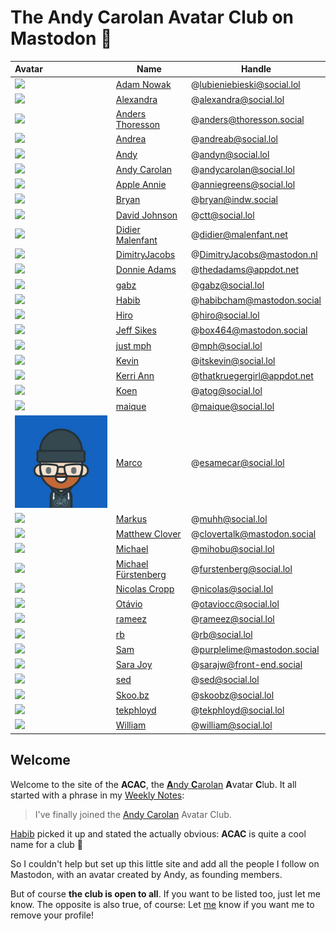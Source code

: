 # The Andy Carolan Avatar Club on Mastodon 🤘

| Avatar               | Name                                                   | Handle                      |
| :------------------- | ------------------------------------------------------ | --------------------------- |
| ![][lubieniebieski]  | [Adam Nowak](https://social.lol/@lubieniebieski)       | @lubieniebieski@social.lol  |
| ![][alexandra]       | [Alexandra](https://social.lol/@alexandra)             | @alexandra@social.lol       |
| ![][anders]          | [Anders Thoresson](https://thoresson.social/@anders)   | @anders@thoresson.social    |
| ![][andrea]          | [Andrea](https://social.lol/@andreab)                  | @andreab@social.lol         |
| ![][andyn]           | [Andy](https://social.lol/@andyn)                      | @andyn@social.lol           |
| ![][andycarolan]     | [Andy Carolan](https://social.lol/@andycarolan)        | @andycarolan@social.lol     |
| ![][anniegreens]     | [Apple Annie](https://social.lol/@anniegreens)         | @anniegreens@social.lol     |
| ![][bryan]           | [Bryan](https://indw.social/@bryan)                    | @bryan@indw.social          |
| ![][ctt]             | [David Johnson](https://social.lol/@ctt)               | @ctt@social.lol             |
| ![][didier]          | [Didier Malenfant](https://malenfant.net/@didier)      | @didier@malenfant.net       |
| ![][dimitry]         | [DimitryJacobs](https://mastodon.nl/@DimitryJacobs)    | @DimitryJacobs@mastodon.nl  |
| ![][thedadams]       | [Donnie Adams](https://appdot.net/@thedadams)          | @thedadams@appdot.net       |
| ![][gabz]            | [gabz](https://social.lol/@gabz)                       | @gabz@social.lol            |
| ![][habib]           | [Habib](https://mastodon.social/@habibcham)            | @habibcham@mastodon.social  |
| ![][hiro]            | [Hiro](https://social.lol/@hiro)                       | @hiro@social.lol            |
| ![][box464]          | [Jeff Sikes](https://mastodon.social/@box464)          | @box464@mastodon.social     |
| ![][mph]             | [just mph](https://social.lol/@mph)                    | @mph@social.lol             |
| ![][itskevin]        | [Kevin](https://social.lol/@itskevin)                  | @itskevin@social.lol        |
| ![][thatkruegergirl] | [Kerri Ann](https://appdot.net/@thatkruegergirl)       | @thatkruegergirl@appdot.net |
| ![][atog]            | [Koen](https://social.lol/@atog)                       | @atog@social.lol            |
| ![][maique]          | [maique](https://social.lol/@maique)                   | @maique@social.lol          |
| ![](./pfp/marco.jpg) | [Marco](https://social.lol/@esamecar)                  | @esamecar@social.lol        |
| ![][muhh]            | [Markus](https://social.lol/@muhh)                     | @muhh@social.lol            |
| ![][clovertalk]      | [Matthew Clover](https://mastodon.social/@clovertalk)  | @clovertalk@mastodon.social |
| ![][mihobu]          | [Michael](https://social.lol/@mihobu)                  | @mihobu@social.lol          |
| ![][furstenberg]     | [Michael Fürstenberg](https://social.lol/@furstenberg) | @furstenberg@social.lol     |
| ![][nicolas]         | [Nicolas Cropp](https://social.lol/@nicolas)           | @nicolas@social.lol         |
| ![][otaviocc]        | [Otávio](https://social.lol/@otaviocc)                 | @otaviocc@social.lol        |
| ![][rameez]          | [rameez](https://social.lol/@rameez)                   | @rameez@social.lol          |
| ![][rb]              | [rb](https://social.lol/@rb)                           | @rb@social.lol              |
| ![][purplelime]      | [Sam](https://mastodon.social/@purplelime)             | @purplelime@mastodon.social |
| ![][sara]            | [Sara Joy](https://front-end.social/@sarajw)           | @sarajw@front-end.social    |
| ![][sed]             | [sed](https://social.lol/@sed)                         | @sed@social.lol             |
| ![][skoobz]          | [Skoo.bz](https://social.lol/@skoobz)                  | @skoobz@social.lol          |
| ![][tekphloyd]       | [tekphloyd](https://social.lol/@tekphloyd)             | @tekphloyd@social.lol       |
| ![][william]         | [William](https://social.lol/@william)                 | @william@social.lol         |

## Welcome

Welcome to the site of the **ACAC**, the [**A**ndy **C**arolan](https://andycarolan.com/) **A**vatar **C**lub. It all started with a phrase in my [Weekly Notes](https://week.esamecar.net/24): 
 
> I've finally joined the [Andy Carolan](https://social.lol/@andycarolan) Avatar Club.

[Habib](https://social.lol/@habibcham@mastodon.social/110566879996115261) picked it up and stated the actually obvious: **ACAC** is quite a cool name for a club 🤣

So I couldn't help but set up this little site and add all the people I follow on Mastodon, with an avatar created by Andy, as founding members.

But of course **the club is open to all**. If you want to be listed too, just let me know. The opposite is also true, of course: Let [me](https://esamecar.omg.lol) know if you want me to remove your profile!

<a rel="me" href="https://mastodon.social/@acac"></a>

[alexandra]: https://media.social.lol/accounts/avatars/109/779/067/294/172/527/original/43e9da0aa4cd309c.png
[anders]: https://thoresson.social/system/accounts/avatars/109/420/235/389/505/928/original/0af55d8e1e782345.png
[andrea]: https://media.social.lol/accounts/avatars/109/789/892/022/936/666/original/98dd82476fee7f09.png
[andycarolan]: https://media.social.lol/accounts/avatars/109/381/075/265/447/863/original/76a3984008dc86e2.png
[andyn]: https://media.social.lol/accounts/avatars/108/760/748/212/181/750/original/7470d96dcc3b94a7.jpeg
[anniegreens]: https://media.social.lol/accounts/avatars/109/736/944/131/488/938/original/72b3a053b5a0a03f.png
[atog]: https://media.social.lol/accounts/avatars/110/304/443/905/917/313/original/ef9009c2c2fd3449.jpeg
[box464]: https://files.mastodon.social/accounts/avatars/109/259/207/144/483/733/original/7731027afdcab997.png
[bryan]: https://github.com/esamecar/ACAC/blob/main/PFP/bryan.png?raw=true
[clovertalk]: https://files.mastodon.social/accounts/avatars/000/582/037/original/494e4b17bcb3c4b7.png
[ctt]: https://media.social.lol/accounts/avatars/108/954/321/125/740/129/original/84403a59e48405ed.png
[didier]: https://cdn.masto.host/mastodongamedevplace/accounts/avatars/109/380/881/617/106/122/original/c6a1d561428625e2.png
[dimitry]: https://mastodon.nl/system/accounts/avatars/000/023/790/original/b767c95008c80506.png
[furstenberg]: https://media.social.lol/accounts/avatars/109/292/070/545/845/589/original/78a6f3b0e8b70b91.png
[gabz]: https://media.social.lol/accounts/avatars/108/760/770/273/788/281/original/0c31f9998bf4ff3f.png
[habib]: https://files.mastodon.social/accounts/avatars/109/670/583/684/319/565/original/857e3e8f7f7e8564.png
[hiro]: https://media.social.lol/accounts/avatars/110/313/991/960/773/003/original/b3b3aa06f42b9b13.png
[lubieniebieski]: https://media.social.lol/accounts/avatars/109/714/665/825/852/984/original/6dd6320467f84a9a.png
[itskevin]: https://media.social.lol/accounts/avatars/109/163/261/400/148/859/original/cc6096b6a12be5e2.jpg
[maique]: https://media.social.lol/accounts/avatars/108/742/788/282/960/217/original/5a4106ac88653a34.jpeg
[mihobu]: https://media.social.lol/accounts/avatars/109/619/824/930/798/742/original/ea1b0f3b673e134c.png
[mph]: https://media.social.lol/accounts/avatars/109/195/238/432/596/200/original/23b4d47286c2a8f0.jpeg
[muhh]: https://media.social.lol/accounts/avatars/108/743/707/390/920/847/original/36a62d14e2c8c983.png
[nicolas]: https://media.social.lol/accounts/avatars/109/641/133/331/377/829/original/2865d928e4c0b8cb.png
[otaviocc]: https://media.social.lol/accounts/avatars/109/580/944/375/344/260/original/d588e0adfce614d5.png
[purplelime]: https://files.mastodon.social/accounts/avatars/109/245/771/360/027/790/original/f39ab22cbd5e7f24.png
[rameez]: https://media.social.lol/accounts/avatars/109/795/733/310/539/902/original/484fc6637a855f4e.png 
[rb]: https://media.social.lol/accounts/avatars/109/183/893/220/853/776/original/f8afc7203b6084c9.png
[sara]: https://media.social.lol/accounts/avatars/109/601/657/094/469/488/original/26e99f5c9a4cb172.jpg
[skoobz]: https://media.social.lol/accounts/avatars/108/753/609/667/705/645/original/c29a5242c8b97f26.jpeg
[sed]: https://media.social.lol/accounts/avatars/109/641/934/728/090/653/original/c6818d1e5f1d8030.png
[tekphloyd]: https://media.social.lol/accounts/avatars/109/269/705/863/044/046/original/38f4d62242bdc29c.jpeg
[thedadams]: https://cdn.masto.host/appdotnet/accounts/avatars/109/545/713/229/607/245/original/1a71668eb91937f7.png
[thatkruegergirl]: https://cdn.masto.host/appdotnet/accounts/avatars/108/194/004/311/697/720/original/8f0d921628bf122f.png
[william]: https://media.social.lol/accounts/avatars/110/625/401/031/486/117/original/12e316ca2a55d237.png

